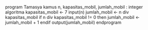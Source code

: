 program Tamasya
kamus
    n, kapasitas_mobil, jumlah_mobil : integer
algoritma
    kapasitas_mobil <- 7
    input(n)
    jumlah_mobil <- n div kapasitas_mobil
    if n div kapasitas_mobil != 0 then
        jumlah_mobil <- jumlah_mobil + 1
    endif
    output(jumlah_mobil)
endprogram
